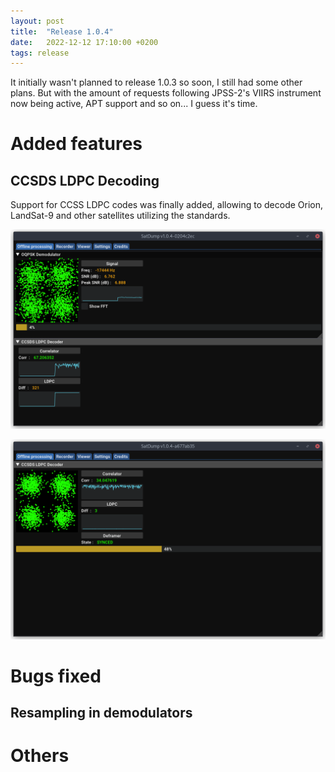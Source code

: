```yaml
---
layout: post
title:  "Release 1.0.4"
date:   2022-12-12 17:10:00 +0200
tags: release
---
```


It initially wasn't planned to release 1.0.3 so soon, I still had some other plans. But with the amount of requests following JPSS-2's VIIRS instrument now being active, APT support and so on... I guess it's time.  

# Added features

## CCSDS LDPC Decoding 

Support for CCSS LDPC codes was finally added, allowing to decode Orion, LandSat-9 and other satellites utilizing the standards.

![](/assets/release_104/ldpc_orion.png)

![](/assets/release_104/ldpc_78.png)

# Bugs fixed

## Resampling in demodulators


# Others

